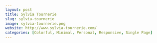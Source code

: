 ```yaml
---
layout: post
title: Sylvia Tournerie
slug: sylvia-tournerie
image: sylvia-tournerie.png
website: http://www.sylvia-tournerie.com/
categories: [Colorful, Minimal, Personal, Responsive, Single Page]
---
```

